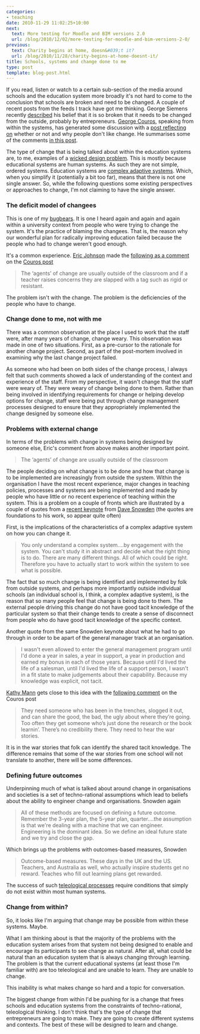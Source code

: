 ```yaml
---
categories:
- teaching
date: 2010-11-29 11:02:25+10:00
next:
  text: More testing for Moodle and BIM versions 2.0
  url: /blog/2010/12/02/more-testing-for-moodle-and-bim-versions-2-0/
previous:
  text: Charity begins at home, doesn&#039;t it?
  url: /blog/2010/11/28/charity-begins-at-home-doesnt-it/
title: Schools, systems and change done to me
type: post
template: blog-post.html
---
```

If you read, listen or watch to a certain sub-section of the media around schools and the education system more broadly it's not hard to come to the conclusion that schools are broken and need to be changed. A couple of recent posts from the feeds I track have got me thinking. George Siemens recently [described](http://www.elearnspace.org/blog/2010/11/26/the-urgent-need-for-educationlearning-tech-entrepreneurs/) his belief that it is so broken that it needs to be changed from the outside, probably by entrepreneurs. [George Couros](http://georgecouros.ca/), speaking from within the systems, has generated some discussion with a [post reflecting on](http://georgecouros.ca/blog/archives/1498) whether or not and why people don't like change. He summarises some of the comments [in this post](http://georgecouros.ca/blog/archives/1500).

The type of change that is being talked about within the education systems are, to me, examples of a [wicked design problem](http://en.wikipedia.org/wiki/Wicked_problem). This is mostly because educational systems are human systems. As such they are not simple, ordered systems. Education systems are [complex adaptive systems](http://en.wikipedia.org/wiki/Complex_adaptive_system). Which, when you simplify it (potentially a bit too far), means that there is not one single answer. So, while the following questions some existing perspectives or approaches to change, I'm not claiming to have the single answer.

### The deficit model of changees

This is one of my [bugbears](http://en.wikipedia.org/wiki/Bugbear). It is one I heard again and again and again within a university context from people who were trying to change the system. It's the practice of blaming the changees. That is, the reason why our wonderful plan for radically improving education failed because the people who had to change weren't good enough.

It's a common experience. [Eric Johnson](https://sites.google.com/site/yourkidsteachersite/) made the [following as a comment](http://georgecouros.ca/blog/archives/1498#comment-4300) on the [Couros post](http://georgecouros.ca/blog/archives/1498)

> The ‘agents’ of change are usually outside of the classroom and if a teacher raises concerns they are slapped with a tag such as rigid or resistant.

The problem isn't with the change. The problem is the deficiencies of the people who have to change.

### Change done to me, not with me

There was a common observation at the place I used to work that the staff were, after many years of change, change weary. This observation was made in one of two situations. First, as a pre-cursor to the rationale for another change project. Second, as part of the post-mortem involved in examining why the last change project failed.

As someone who had been on both sides of the change process, I always felt that such comments showed a lack of understanding of the context and experience of the staff. From my perspective, it wasn't change that the staff were weary of. They were weary of change being done to them. Rather than being involved in identifying requirements for change or helping develop options for change, staff were being put through change management processes designed to ensure that they appropriately implemented the change designed by someone else.

### Problems with external change

In terms of the problems with change in systems being designed by someone else, Eric's comment from above makes another important point.

> The ‘agents’ of change are usually outside of the classroom

The people deciding on what change is to be done and how that change is to be implemented are increasingly from outside the system. Within the organisation I have the most recent experience, major changes in teaching policies, processes and systems are being implemented and made by people who have little or no recent experience of teaching within the system. This is a problem on a couple of fronts which are illustrated by a couple of quotes from a [recent keynote](http://www.cognitive-edge.com/podcastdetails.php?podid=109) from [Dave Snowden](http://www.cognitive-edge.com/blogs/dave/) (the quotes are foundations to his work, so appear quite often)

First, is the implications of the characteristics of a complex adaptive system on how you can change it.

> You only understand a complex system....by engagement with the system. You can't study it in abstract and decide what the right thing is to do. There are many different things. All of which could be right. Therefore you have to actually start to work within the system to see what is possible.

The fact that so much change is being identified and implemented by folk from outside systems, and perhaps more importantly outside individual schools (an individual school is, I think, a complex adaptive system), is the reason that so many people feel that change is being done to them. The external people driving this change do not have good tacit knowledge of the particular system so that their change tends to create a sense of disconnect from people who do have good tacit knowledge of the specific context.

Another quote from the same Snowden keynote about what he had to go through in order to be apart of the general manager track at an organisation.

> I wasn't even allowed to enter the general management program until I'd done a year in sales, a year in support, a year in production and earned my bonus in each of those years. Because until I'd lived the life of a salesman, until I'd lived the life of a support person, I wasn't in a fit state to make judgements about their capability. Because my knowledge was explicit, not tacit.

[Kathy Mann](http://katherinecmann.wordpress.com/) gets close to this idea with the [following comment](http://georgecouros.ca/blog/archives/1498#comment-4314) on the Couros post

> They need someone who has been in the trenches, slogged it out, and can share the good, the bad, the ugly about where they’re going. Too often they get someone who’s just done the research or the book learnin’. There’s no credibility there. They need to hear the war stories.

It is in the war stories that folk can identify the shared tacit knowledge. The difference remains that some of the war stories from one school will not translate to another, there will be some differences.

### Defining future outcomes

Underpinning much of what is talked about around change in organisations and societies is a set of techno-rational assumptions which lead to beliefs about the ability to engineer change and organisations. Snowden again

> All of these methods are focused on defining a future outcome. Remember the 3-year plan, the 5-year plan, quarter....the assumption is that we're dealing with a machine that we can engineer. Engineering is the dominant idea. So we define an ideal future state and we try and close the gap.

Which brings up the problems with outcomes-based measures, Snowden

> Outcome-based measures. These days in the UK and the US. Teachers, and Australia as well, who actually inspire students get no reward. Teaches who fill out learning plans get rewarded.

The success of such [teleological processes](/blog/2009/06/05/teleological-design-definition-and-weaknesses/) require conditions that simply do not exist within most human systems.

### Change from within?

So, it looks like I'm arguing that change may be possible from within these systems. Maybe.

What I am thinking about is that the majority of the problems with the education system arises from that system not being designed to enable and encourage its participants to see change as natural. After all, what could be natural than an education system that is always changing through learning. The problem is that the current educational systems (at least those I'm familiar with) are too teleological and are unable to learn. They are unable to change.

This inability is what makes change so hard and a topic for conversation.

The biggest change from within I'd be pushing for is a change that frees schools and education systems from the constraints of techno-rational, teleological thinking. I don't think that's the type of change that entrepreneurs are going to make. They are going to create different systems and contexts. The best of these will be designed to learn and change.